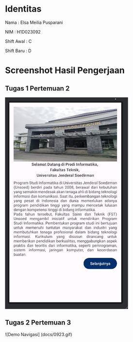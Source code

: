 # Identitas

Nama        : Elsa Meilia Pusparani

NIM         : H1D023092
 
Shift Awal  : C

Shift Baru  : D

# Screenshot Hasil Pengerjaan
## Tugas 1 Pertemuan 2
![Screenshot Tugas 1](https://github.com/elsameiilia/praktikum-mobile/blob/main/docs/tugas1.png)

## Tugas 2 Pertemuan 3
![Demo Navigasi] (docs/0923.gif)